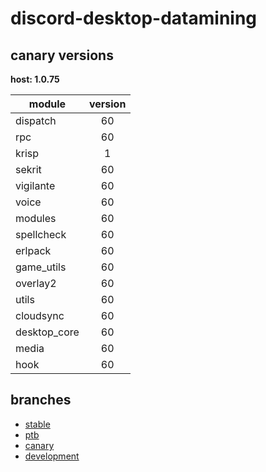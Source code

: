 # discord-desktop-datamining

## canary versions

**host: 1.0.75**

| module | version |
| ------ | :-----: |
| dispatch | 60 |
| rpc | 60 |
| krisp | 1 |
| sekrit | 60 |
| vigilante | 60 |
| voice | 60 |
| modules | 60 |
| spellcheck | 60 |
| erlpack | 60 |
| game_utils | 60 |
| overlay2 | 60 |
| utils | 60 |
| cloudsync | 60 |
| desktop_core | 60 |
| media | 60 |
| hook | 60 |

## branches

- [stable](https://github.com/OpenAsar/discord-desktop-datamining/tree/stable)
- [ptb](https://github.com/OpenAsar/discord-desktop-datamining/tree/ptb)
- [canary](https://github.com/OpenAsar/discord-desktop-datamining/tree/canary)
- [development](https://github.com/OpenAsar/discord-desktop-datamining/tree/development)